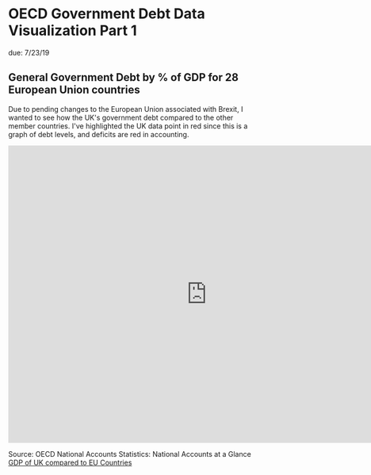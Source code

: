 # OECD Government Debt Data Visualization Part 1 #
due: 7/23/19

## General Government Debt by % of GDP for 28 European Union countries ##

Due to pending changes to the European Union associated with Brexit, I wanted to see how the UK's government debt compared to the other member countries. I've highlighted the UK data point in red since this is a graph of debt levels, and deficits are red in accounting.

<iframe src="https://data.oecd.org/chart/5CMX" width="800" height="600" style="border: 0" mozallowfullscreen="true" webkitallowfullscreen="true" allowfullscreen="true"><a href="https://data.oecd.org/chart/5CMX" target="_blank">OECD Chart: General government debt, Total, % of GDP, Annual, 2015</a></iframe>

Source: OECD National Accounts Statistics: National Accounts at a Glance [GDP of UK compared to EU Countries](https://data.oecd.org/chart/5CMN)
